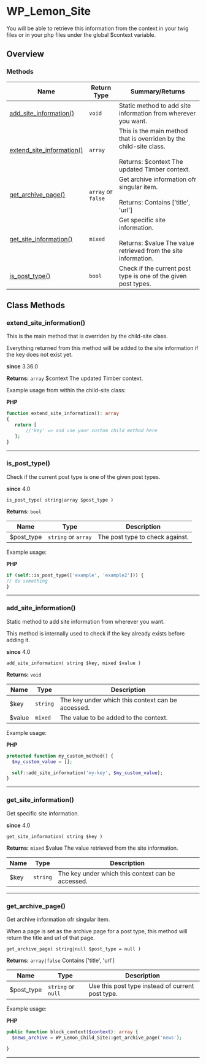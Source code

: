 # WP\_Lemon\_Site

You will be able to retrieve this information from the context in your twig files or in your php files under the global $context variable.

<!--more-->

## Overview

### Methods

<div class="table-methods">

| Name | Return Type | Summary/Returns |
| --- | --- | --- |
| <span class="method-name">[add_site_information()](#add_site_information)</span> | <span class="method-type">`void`</span> | <span class="method-description">Static method to add site information from wherever you want.</span> |
| <span class="method-name">[extend_site_information()](#extend_site_information)</span> | <span class="method-type">`array`</span> | <span class="method-description">This is the main method that is overriden by the child-site class.<br><br><span class="method-return"><span class="method-return-label">Returns:</span> $context The updated Timber context.</span></span> |
| <span class="method-name">[get_archive_page()](#get_archive_page)</span> | <span class="method-type">`array` or `false`</span> | <span class="method-description">Get archive information ofr singular item.<br><br><span class="method-return"><span class="method-return-label">Returns:</span> Contains ['title', 'url']</span></span> |
| <span class="method-name">[get_site_information()](#get_site_information)</span> | <span class="method-type">`mixed`</span> | <span class="method-description">Get specific site information.<br><br><span class="method-return"><span class="method-return-label">Returns:</span> $value     The value retrieved from the site information.</span></span> |
| <span class="method-name">[is_post_type()](#is_post_type)</span> | <span class="method-type">`bool`</span> | <span class="method-description">Check if the current post type is one of the given post types.</span> |

</div>


## Class Methods

### extend\_site\_information()

This is the main method that is overriden by the child-site class.

Everything returned from this method will be added to the site information if the key does not exist yet.

**since** 3.36.0

**Returns:** `array` $context The updated Timber context.

Example usage from within the child-site class:

**PHP**

```php
function extend_site_information(): array
{
   return [
       //'key' => and use your custom child method here
   ];
}
```

---

### is\_post\_type()

Check if the current post type is one of the given post types.

**since** 4.0

`is_post_type( string|array $post_type )`

**Returns:** `bool` 

| Name | Type | Description |
| --- | --- | --- |
| $post_type | `string` or `array` | The post type to check against. |

Example usage:

**PHP**

```php
if (self::is_post_type(['example', 'example2'])) {
// do something
}
```

---

### add\_site\_information()

Static method to add site information from wherever you want.

This method is internally used to check if the key already exists before adding it.

**since** 4.0

`add_site_information( string $key, mixed $value )`

**Returns:** `void` 

| Name | Type | Description |
| --- | --- | --- |
| $key | `string` | The key under which this context can be accessed. |
| $value | `mixed` | The value to be added to the context. |

Example usage:

**PHP**

```php
protected function my_custom_method() {
  $my_custom_value = [];

  self::add_site_information('my-key', $my_custom_value);
}
```

---

### get\_site\_information()

Get specific site information.

**since** 4.0

`get_site_information( string $key )`

**Returns:** `mixed` $value     The value retrieved from the site information.

| Name | Type | Description |
| --- | --- | --- |
| $key | `string` | The key under which this context can be accessed. |

---

### get\_archive\_page()

Get archive information ofr singular item.

When a page is set as the archive page for a post type, this method will return the title and url of that page.

`get_archive_page( string|null $post_type = null )`

**Returns:** `array|false` Contains ['title', 'url']

| Name | Type | Description |
| --- | --- | --- |
| $post_type | `string` or `null` | Use this post type instead of current post type. |

Example usage:

**PHP**

```php
public function block_context($context): array {
  $news_archive = WP_Lemon_Child_Site::get_archive_page('news');

}
```

---

